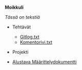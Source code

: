 **Moikkuli** 

*Tässä on tekstiä*

* Tehtävät
  * [Gitlog.txt](https://github.com/Maijjay/ot-harjoitustyo/blob/master/laskarit/viikko1/gitlog.txt) 
  * [Komentorivi.txt](https://github.com/Maijjay/ot-harjoitustyo/blob/master/laskarit/viikko1/komentorivi.txt)

* Projekti
 * [Alustava Määrittelydokumentti](https://github.com/Maijjay/ot-harjoitustyo/blob/master/dokumentointi/alustava%20m%C3%A4%C3%A4rittelydokumentti)
 

